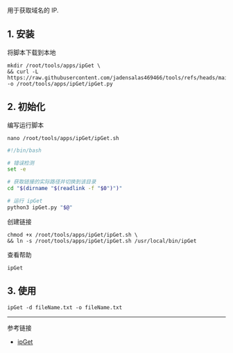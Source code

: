 用于获取域名的 IP.

## 1. 安装

将脚本下载到本地

```
mkdir /root/tools/apps/ipGet \
&& curl -L https://raw.githubusercontent.com/jadensalas469466/tools/refs/heads/main/hack/ipGet.py -o /root/tools/apps/ipGet/ipGet.py
```

## 2. 初始化

编写运行脚本

```
nano /root/tools/apps/ipGet/ipGet.sh
```

```sh
#!/bin/bash

# 错误检测
set -e

# 获取链接的实际路径并切换到该目录
cd "$(dirname "$(readlink -f "$0")")"

# 运行 ipGet
python3 ipGet.py "$@"
```

创建链接

```
chmod +x /root/tools/apps/ipGet/ipGet.sh \
&& ln -s /root/tools/apps/ipGet/ipGet.sh /usr/local/bin/ipGet
```

查看帮助

```
ipGet
```

## 3. 使用

```
ipGet -d fileName.txt -o fileName.txt
```

---

参考链接

- [ipGet](https://github.com/jadensalas469466/tools/blob/main/hack/ipGet.py)

